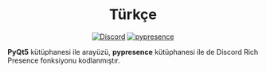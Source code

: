 <h1 align="center"><b>Türkçe</b></h1>
<p align="center">
  <a href="https://discord.gg/aaYjVKC"><img alt="Discord" src="https://img.shields.io/discord/766643389062971413?color=%237289DA&label=Discord&logo=discord&logoColor=white&style=flat-square"></a>
  <a href="https://github.com/qwertyquerty/pypresence"><img alt="pypresence" src="https://img.shields.io/badge/using-pypresence-00bb88.svg?style=flat-square&logo=discord&logoWidth=20"></a>
</p>
<p><b>PyQt5</b> kütüphanesi ile arayüzü, <b>pypresence</b> kütüphanesi ile de Discord Rich Presence fonksiyonu kodlanmıştır.</p>
